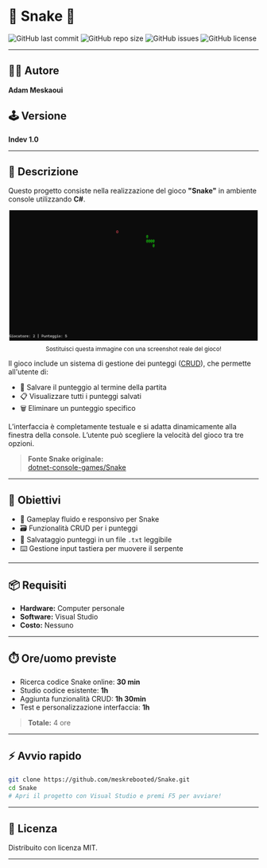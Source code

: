 
# 🐍 Snake 🍎

![GitHub last commit](https://img.shields.io/github/last-commit/meskrebooted/Snake)
![GitHub repo size](https://img.shields.io/github/repo-size/meskrebooted/Snake)
![GitHub issues](https://img.shields.io/github/issues/meskrebooted/Snake)
![GitHub license](https://img.shields.io/github/license/meskrebooted/Snake)

---

## 👨‍💻 Autore
**Adam Meskaoui**

## 🕹️ Versione
**Indev 1.0**

---

## 📝 Descrizione

Questo progetto consiste nella realizzazione del gioco **"Snake"** in ambiente console utilizzando **C#**.

<div align="center">
  <img src="https://github.com/meskrebooted/Snake/blob/main/snakgame.png?raw=true" width="500" alt="Screenshot gameplay Snake" />
  <br>
  <sub>Sostituisci questa immagine con una screenshot reale del gioco!</sub>
</div>

Il gioco include un sistema di gestione dei punteggi ([CRUD](https://it.wikipedia.org/wiki/CRUD)), che permette all'utente di:

- 💾 Salvare il punteggio al termine della partita
- 📋 Visualizzare tutti i punteggi salvati
- 🗑️ Eliminare un punteggio specifico

L’interfaccia è completamente testuale e si adatta dinamicamente alla finestra della console. L’utente può scegliere la velocità del gioco tra tre opzioni.

> **Fonte Snake originale:**  
> [dotnet-console-games/Snake](https://github.com/dotnet/dotnet-console-games)

---

## 🎯 Obiettivi

- 🐍 Gameplay fluido e responsivo per Snake
- 🗃️ Funzionalità CRUD per i punteggi
- 💾 Salvataggio punteggi in un file `.txt` leggibile
- ⌨️ Gestione input tastiera per muovere il serpente

---

## 📦 Requisiti

- **Hardware:** Computer personale
- **Software:** Visual Studio
- **Costo:** Nessuno

---

## ⏱️ Ore/uomo previste

- Ricerca codice Snake online: **30 min**
- Studio codice esistente: **1h**
- Aggiunta funzionalità CRUD: **1h 30min**
- Test e personalizzazione interfaccia: **1h**

> **Totale:** 4 ore

---

## ⚡ Avvio rapido

```bash
git clone https://github.com/meskrebooted/Snake.git
cd Snake
# Apri il progetto con Visual Studio e premi F5 per avviare!
```

---

## 📜 Licenza

Distribuito con licenza MIT.

---
